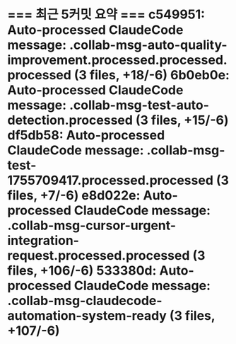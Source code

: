 === 최근 5커밋 요약 ===
c549951: Auto-processed ClaudeCode message: .collab-msg-auto-quality-improvement.processed.processed.processed (3 files, +18/-6)
6b0eb0e: Auto-processed ClaudeCode message: .collab-msg-test-auto-detection.processed (3 files, +15/-6)
df5db58: Auto-processed ClaudeCode message: .collab-msg-test-1755709417.processed.processed (3 files, +7/-6)
e8d022e: Auto-processed ClaudeCode message: .collab-msg-cursor-urgent-integration-request.processed.processed (3 files, +106/-6)
533380d: Auto-processed ClaudeCode message: .collab-msg-claudecode-automation-system-ready (3 files, +107/-6)
=======================
